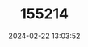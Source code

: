 ---
title: "155214"
category: "Gobius fallax"
draft: false
date: 2024-02-22 13:03:52
languages:
  Italian: ["Ghiozzo Fallace"]
  French: ["Gobie de Sarato"]
  Spanish; Castilian: ["Gobio de Sarato"]
  German: ["Sarato-grundel"]
  English: ["Sarato's Goby"]
---